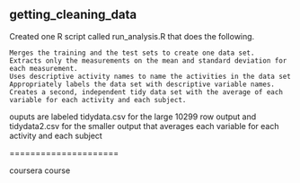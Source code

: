 ## getting_cleaning_data

Created one R script called run_analysis.R that does the following. 

    Merges the training and the test sets to create one data set.
    Extracts only the measurements on the mean and standard deviation for each measurement. 
    Uses descriptive activity names to name the activities in the data set
    Appropriately labels the data set with descriptive variable names. 
    Creates a second, independent tidy data set with the average of each variable for each activity and each subject. 

ouputs are labeled tidydata.csv for the large 10299 row output
and tidydata2.csv for the smaller output that averages each variable for each activity and each subject

=====================

coursera course
